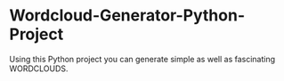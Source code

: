 # Wordcloud-Generator-Python-Project
Using this Python project you can generate simple as well as fascinating WORDCLOUDS.
